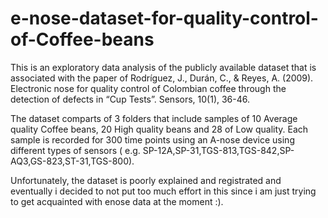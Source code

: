 # e-nose-dataset-for-quality-control-of-Coffee-beans

This is an exploratory data analysis of the publicly available dataset that is associated with the paper of Rodríguez, J., Durán, C., & Reyes, A. (2009). Electronic nose for quality control of Colombian coffee through the detection of defects in “Cup Tests”. Sensors, 10(1), 36-46.

The dataset comparts of 3 folders that include samples of 10 Average quality Coffee beans, 20 High quality beans and 28 of Low quality. Each sample is recorded for 300 time points using an A-nose device using different types of sensors ( e.g. SP-12A,SP-31,TGS-813,TGS-842,SP-AQ3,GS-823,ST-31,TGS-800).

Unfortunately, the dataset is poorly explained and registrated and eventually i decided to not put too much effort in this since i am just trying to get acquainted with enose data at the moment :).
